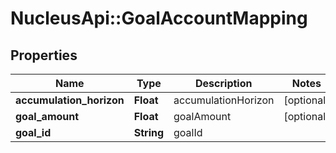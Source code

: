 # NucleusApi::GoalAccountMapping

## Properties
Name | Type | Description | Notes
------------ | ------------- | ------------- | -------------
**accumulation_horizon** | **Float** | accumulationHorizon | [optional] 
**goal_amount** | **Float** | goalAmount | [optional] 
**goal_id** | **String** | goalId | 


